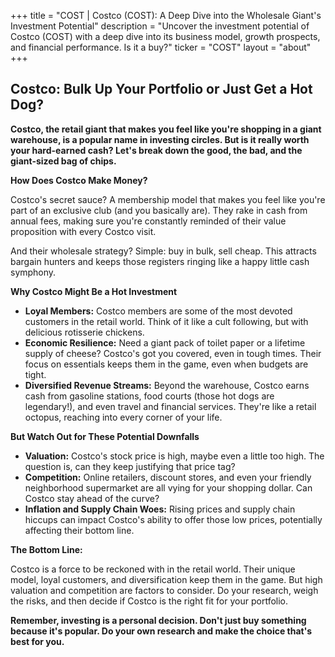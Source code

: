 +++
title = "COST |  Costco (COST): A Deep Dive into the Wholesale Giant's Investment Potential"
description = "Uncover the investment potential of Costco (COST) with a deep dive into its business model, growth prospects, and financial performance. Is it a buy?"
ticker = "COST"
layout = "about"
+++

        


## Costco: Bulk Up Your Portfolio or Just Get a Hot Dog?

**Costco, the retail giant that makes you feel like you're shopping in a giant warehouse, is a popular name in investing circles. But is it really worth your hard-earned cash? Let's break down the good, the bad, and the giant-sized bag of chips.**

**How Does Costco Make Money?**

Costco's secret sauce? A membership model that makes you feel like you're part of an exclusive club (and you basically are). They rake in cash from annual fees, making sure you're constantly reminded of their value proposition with every Costco visit. 

And their wholesale strategy? Simple: buy in bulk, sell cheap. This attracts bargain hunters and keeps those registers ringing like a happy little cash symphony.

**Why Costco Might Be a Hot Investment**

* **Loyal Members:**  Costco members are some of the most devoted customers in the retail world. Think of it like a cult following, but with delicious rotisserie chickens.
* **Economic Resilience:** Need a giant pack of toilet paper or a lifetime supply of cheese? Costco's got you covered, even in tough times. Their focus on essentials keeps them in the game, even when budgets are tight.
* **Diversified Revenue Streams:**  Beyond the warehouse, Costco earns cash from gasoline stations, food courts (those hot dogs are legendary!), and even travel and financial services. They're like a retail octopus, reaching into every corner of your life.

**But Watch Out for These Potential Downfalls**

* **Valuation:**  Costco's stock price is high, maybe even a little too high.  The question is, can they keep justifying that price tag?
* **Competition:**  Online retailers, discount stores, and even your friendly neighborhood supermarket are all vying for your shopping dollar.  Can Costco stay ahead of the curve?
* **Inflation and Supply Chain Woes:**  Rising prices and supply chain hiccups can impact Costco's ability to offer those low prices, potentially affecting their bottom line.

**The Bottom Line:**

Costco is a force to be reckoned with in the retail world.  Their unique model, loyal customers, and diversification keep them in the game.  But high valuation and competition are factors to consider.  Do your research, weigh the risks, and then decide if Costco is the right fit for your portfolio. 

**Remember, investing is a personal decision. Don't just buy something because it's popular. Do your own research and make the choice that's best for you.** 

        